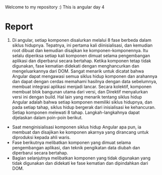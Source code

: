 Welcome to my repository :)
This is angular day 4

# Report

1. Di angular, setiap komponen disalurkan melalui 8 fase berbeda dalam siklus hidupnya. Tepatnya, ini pertama kali diinisialisasi, dan kemudian root dibuat dan kemudian disajikan ke komponen-komponennya. Itu selalu diperiksa setiap kali komponen dimuat selama pengembangan aplikasi dan diperbarui secara bertahap. Ketika komponen tetap tidak digunakan, fase kematian didekati dengan menghancurkan dan mengeluarkannya dari DOM.
   Sangat menarik untuk dicatat bahwa Angular dapat mengawasi semua siklus hidup komponen dan arahannya dan dapat dengan cerdas memahami hasilnya dengan data sebelumnya, membuat integrasi aplikasi menjadi lancar. Secara kolektif, komponen membuat blok bangunan utama dari versi, dan Direktif menyalurkan versi ini dengan build.
   Hal lain yang menarik tentang siklus hidup Angular adalah bahwa setiap komponen memiliki siklus hidupnya, dan pada setiap tahap, siklus hidup bergerak dari inisialisasi ke kehancuran. Setiap komponen melewati 8 tahap. Langkah-langkahnya dapat dijelaskan dalam poin-poin berikut.

- Saat menginisialisasi komponen siklus hidup Angular apa pun, ia membuat dan disajikan ke komponen akarnya yang dirancang untuk diproduksi kepada ahli waris.
- Fase berikutnya melibatkan komponen yang dimuat selama pengembangan aplikasi, dan teknik pengikatan data diubah dan diperbarui secara bertahap.
- Bagian selanjutnya melibatkan komponen yang tidak digunakan yang tidak digunakan dan didekati ke fase kematian dan dipindahkan dari DOM.
